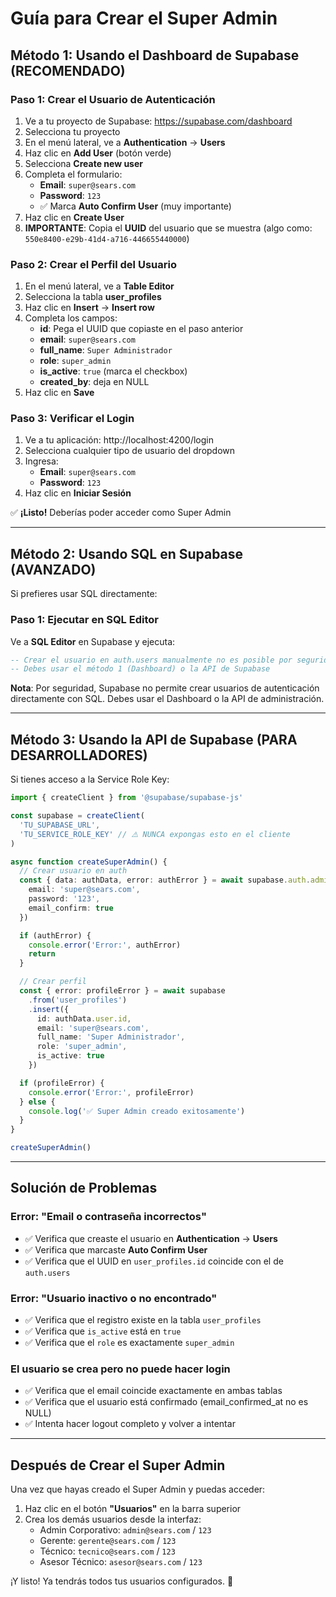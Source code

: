 # Guía para Crear el Super Admin

## Método 1: Usando el Dashboard de Supabase (RECOMENDADO)

### Paso 1: Crear el Usuario de Autenticación

1. Ve a tu proyecto de Supabase: https://supabase.com/dashboard
2. Selecciona tu proyecto
3. En el menú lateral, ve a **Authentication** → **Users**
4. Haz clic en **Add User** (botón verde)
5. Selecciona **Create new user**
6. Completa el formulario:
   - **Email**: `super@sears.com`
   - **Password**: `123`
   - ✅ Marca **Auto Confirm User** (muy importante)
7. Haz clic en **Create User**
8. **IMPORTANTE**: Copia el **UUID** del usuario que se muestra (algo como: `550e8400-e29b-41d4-a716-446655440000`)

### Paso 2: Crear el Perfil del Usuario

1. En el menú lateral, ve a **Table Editor**
2. Selecciona la tabla **user_profiles**
3. Haz clic en **Insert** → **Insert row**
4. Completa los campos:
   - **id**: Pega el UUID que copiaste en el paso anterior
   - **email**: `super@sears.com`
   - **full_name**: `Super Administrador`
   - **role**: `super_admin`
   - **is_active**: `true` (marca el checkbox)
   - **created_by**: deja en NULL
5. Haz clic en **Save**

### Paso 3: Verificar el Login

1. Ve a tu aplicación: http://localhost:4200/login
2. Selecciona cualquier tipo de usuario del dropdown
3. Ingresa:
   - **Email**: `super@sears.com`
   - **Password**: `123`
4. Haz clic en **Iniciar Sesión**

✅ **¡Listo!** Deberías poder acceder como Super Admin

---

## Método 2: Usando SQL en Supabase (AVANZADO)

Si prefieres usar SQL directamente:

### Paso 1: Ejecutar en SQL Editor

Ve a **SQL Editor** en Supabase y ejecuta:

```sql
-- Crear el usuario en auth.users manualmente no es posible por seguridad
-- Debes usar el método 1 (Dashboard) o la API de Supabase
```

**Nota**: Por seguridad, Supabase no permite crear usuarios de autenticación directamente con SQL. Debes usar el Dashboard o la API de administración.

---

## Método 3: Usando la API de Supabase (PARA DESARROLLADORES)

Si tienes acceso a la Service Role Key:

```typescript
import { createClient } from '@supabase/supabase-js'

const supabase = createClient(
  'TU_SUPABASE_URL',
  'TU_SERVICE_ROLE_KEY' // ⚠️ NUNCA expongas esto en el cliente
)

async function createSuperAdmin() {
  // Crear usuario en auth
  const { data: authData, error: authError } = await supabase.auth.admin.createUser({
    email: 'super@sears.com',
    password: '123',
    email_confirm: true
  })

  if (authError) {
    console.error('Error:', authError)
    return
  }

  // Crear perfil
  const { error: profileError } = await supabase
    .from('user_profiles')
    .insert({
      id: authData.user.id,
      email: 'super@sears.com',
      full_name: 'Super Administrador',
      role: 'super_admin',
      is_active: true
    })

  if (profileError) {
    console.error('Error:', profileError)
  } else {
    console.log('✅ Super Admin creado exitosamente')
  }
}

createSuperAdmin()
```

---

## Solución de Problemas

### Error: "Email o contraseña incorrectos"
- ✅ Verifica que creaste el usuario en **Authentication** → **Users**
- ✅ Verifica que marcaste **Auto Confirm User**
- ✅ Verifica que el UUID en `user_profiles.id` coincide con el de `auth.users`

### Error: "Usuario inactivo o no encontrado"
- ✅ Verifica que el registro existe en la tabla `user_profiles`
- ✅ Verifica que `is_active` está en `true`
- ✅ Verifica que el `role` es exactamente `super_admin`

### El usuario se crea pero no puede hacer login
- ✅ Verifica que el email coincide exactamente en ambas tablas
- ✅ Verifica que el usuario está confirmado (email_confirmed_at no es NULL)
- ✅ Intenta hacer logout completo y volver a intentar

---

## Después de Crear el Super Admin

Una vez que hayas creado el Super Admin y puedas acceder:

1. Haz clic en el botón **"Usuarios"** en la barra superior
2. Crea los demás usuarios desde la interfaz:
   - Admin Corporativo: `admin@sears.com` / `123`
   - Gerente: `gerente@sears.com` / `123`
   - Técnico: `tecnico@sears.com` / `123`
   - Asesor Técnico: `asesor@sears.com` / `123`

¡Y listo! Ya tendrás todos tus usuarios configurados. 🎉
